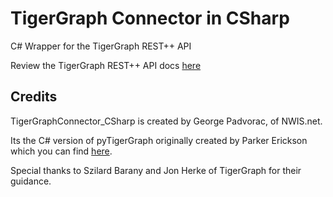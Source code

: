 # TigerGraph Connector in CSharp
C# Wrapper for the TigerGraph REST++ API

Review the TigerGraph REST++ API docs <a  href="https://www.tigergraph.com/restpp-api-user-guide/" rel="nofollow">here</a>


<h2>Credits</h2>

TigerGraphConnector_CSharp is created by George Padvorac, of NWIS.net.  

Its the C# version of pyTigerGraph originally created by Parker Erickson which you can find <a  href="https://github.com/parkererickson/pyTigerGraph" rel="nofollow">here</a>.

Special thanks to Szilard Barany and Jon Herke of TigerGraph for their guidance.

